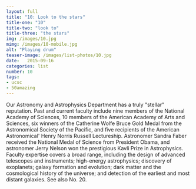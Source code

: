 ```yaml
---
layout: full
title: "10: Look to the stars"
title-one: "10"
title-two: "look to"
title-three: "the stars"
img: /images/10.jpg
mimg: /images/10-mobile.jpg
alt: "Playing drum"
teaser-image: /images/list-photos/10.jpg
date:   2015-09-16
categories: list
number: 10
tags:
- ucsc
- 50amazing
---
```

Our Astronomy and Astrophysics Department has a truly "stellar" reputation. Past and current faculty include nine members of the National Academy of Sciences, 10 members of the American Academy of Arts and Sciences, six winners of the Catherine Wolfe Bruce Gold Medal from the Astronomical Society of the Pacific, and five recipients of the American Astronomical' Henry Norris Russell Lectureship. Astronomer Sandra Faber received the National Medal of Science from President Obama, and astronomer Jerry Nelson won the prestigious Kavli Prize in Astrophysics. Faculty expertise covers 
a broad range, including the design of advanced telescopes and instruments; high-energy astrophysics; discovery of exoplanets; galaxy formation and evolution; dark matter and the cosmological history of the universe; and detection of the earliest and most distant galaxies. See also No. 20.
